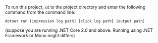 To run this project, `cd` to the project directory and enter the following command from the command line:

```
dotnet run [impression log path] [click log path] [output path]
```


(suppose you are running .NET Core 2.0 and above. Running using .NET Framework or Mono might differs)